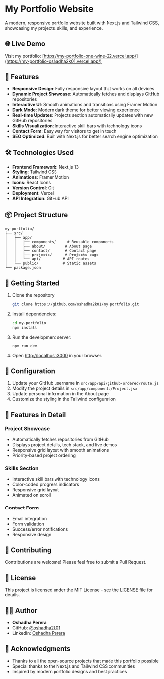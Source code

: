 # My Portfolio Website

A modern, responsive portfolio website built with Next.js and Tailwind CSS, showcasing my projects, skills, and experience.

## 🌐 Live Demo

Visit my portfolio: [https://my-portfolio-one-wine-22.vercel.app/](https://my-portfolio-oshadha2k01.vercel.app/)

## 🚀 Features

- **Responsive Design**: Fully responsive layout that works on all devices
- **Dynamic Project Showcase**: Automatically fetches and displays GitHub repositories
- **Interactive UI**: Smooth animations and transitions using Framer Motion
- **Dark Mode**: Modern dark theme for better viewing experience
- **Real-time Updates**: Projects section automatically updates with new GitHub repositories
- **Skills Visualization**: Interactive skill bars with technology icons
- **Contact Form**: Easy way for visitors to get in touch
- **SEO Optimized**: Built with Next.js for better search engine optimization

## 🛠️ Technologies Used

- **Frontend Framework**: Next.js 13
- **Styling**: Tailwind CSS
- **Animations**: Framer Motion
- **Icons**: React Icons
- **Version Control**: Git
- **Deployment**: Vercel
- **API Integration**: GitHub API

## 📦 Project Structure

```
my-portfolio/
├── src/
│   ├── app/
│   │   ├── components/     # Reusable components
│   │   ├── about/         # About page
│   │   ├── contact/       # Contact page
│   │   ├── projects/      # Projects page
│   │   └── api/          # API routes
│   └── public/           # Static assets
└── package.json
```

## 🚀 Getting Started

1. Clone the repository:
   ```bash
   git clone https://github.com/oshadha2k01/my-portfolio.git
   ```

2. Install dependencies:
   ```bash
   cd my-portfolio
   npm install
   ```

3. Run the development server:
   ```bash
   npm run dev
   ```

4. Open [http://localhost:3000](http://localhost:3000) in your browser.

## 🔧 Configuration

1. Update your GitHub username in `src/app/api/github-ordered/route.js`
2. Modify the project details in `src/app/components/Project.jsx`
3. Update personal information in the About page
4. Customize the styling in the Tailwind configuration

## 📝 Features in Detail

### Project Showcase
- Automatically fetches repositories from GitHub
- Displays project details, tech stack, and live demos
- Responsive grid layout with smooth animations
- Priority-based project ordering

### Skills Section
- Interactive skill bars with technology icons
- Color-coded progress indicators
- Responsive grid layout
- Animated on scroll

### Contact Form
- Email integration
- Form validation
- Success/error notifications
- Responsive design

## 🤝 Contributing

Contributions are welcome! Please feel free to submit a Pull Request.

## 📄 License

This project is licensed under the MIT License - see the [LICENSE](LICENSE) file for details.

## 👨‍💻 Author

- **Oshadha Perera**
- GitHub: [@oshadha2k01](https://github.com/oshadha2k01)
- LinkedIn: [Oshadha Perera](https://www.linkedin.com/in/oshadha-perera/)

## 🙏 Acknowledgments

- Thanks to all the open-source projects that made this portfolio possible
- Special thanks to the Next.js and Tailwind CSS communities
- Inspired by modern portfolio designs and best practices
